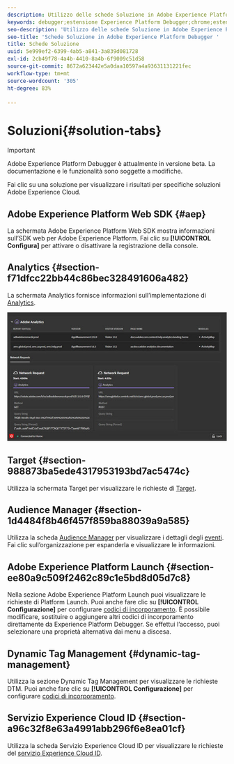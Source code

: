 ```yaml
---
description: Utilizzo delle schede Soluzione in Adobe Experience Platform Debugger
keywords: debugger;estensione Experience Platform Debugger;chrome;estensione;riepilogo;cancellare;richieste;soluzioni;soluzione;informazioni;analytics;target;audience manager;media optimizer;amo;servizio id
seo-description: 'Utilizzo delle schede Soluzione in Adobe Experience Platform Debugger '
seo-title: 'Schede Soluzione in Adobe Experience Platform Debugger '
title: Schede Soluzione
uuid: 5e999ef2-6399-4ab5-a841-3a839d081728
exl-id: 2cb49f78-4a4b-4410-8a4b-6f9009c51d58
source-git-commit: 8672a623442e5a0daa10597a4a93631131221fec
workflow-type: tm+mt
source-wordcount: '305'
ht-degree: 83%

---
```


# Soluzioni{#solution-tabs}

>[!IMPORTANT]
>
>Adobe Experience Platform Debugger è attualmente in versione beta. La documentazione e le funzionalità sono soggette a modifiche.

Fai clic su una soluzione per visualizzare i risultati per specifiche soluzioni Adobe Experience Cloud.

## Adobe Experience Platform Web SDK {#aep}

La schermata Adobe Experience Platform Web SDK mostra informazioni sull’SDK web per Adobe Experience Platform. Fai clic su **[!UICONTROL Configura]** per attivare o disattivare la registrazione della console.

## Analytics {#section-f71dfcc22bb44c86bec328491606a482}

La schermata Analytics fornisce informazioni sull’implementazione di [Analytics](https://docs.adobe.com/content/help/it-IT/analytics/landing/home.html).

![](assets/analytics.jpg)

## Target {#section-988873ba5ede4317953193bd7ac5474c}

Utilizza la schermata Target per visualizzare le richieste di [Target](https://docs.adobe.com/content/help/it-IT/target/using/target-home.html)<!-- or [Mbox Trace](https://docs.adobe.com/content/help/en/target/using/activities/troubleshoot-activities/content-trouble.html) response details-->.

## Audience Manager {#section-1d4484f8b46f457f859ba88039a9a585}

Utilizza la scheda [Audience Manager](https://docs.adobe.com/content/help/it-IT/audience-manager/user-guide/aam-home.html) per visualizzare i dettagli degli [eventi](https://docs.adobe.com/content/help/it-IT/audience-manager/user-guide/api-and-sdk-code/dcs/dcs-event-calls/dcs-event-calls.html). Fai clic sull’organizzazione per espanderla e visualizzare le informazioni.

## Adobe Experience Platform Launch {#section-ee80a9c509f2462c89c1e5bd8d05d7c8}

Nella sezione Adobe Experience Platform Launch puoi visualizzare le richieste di Platform Launch. Puoi anche fare clic su **[!UICONTROL Configurazione]** per configurare [codici di incorporamento](https://docs.adobe.com/content/help/it-IT/launch/using/reference/upgrade/link-dtm-embed-code.html). È possibile modificare, sostituire o aggiungere altri codici di incorporamento direttamente da Experience Platform Debugger. Se effettui l’accesso, puoi selezionare una proprietà alternativa dai menu a discesa.

## Dynamic Tag Management {#dynamic-tag-management}

Utilizza la sezione Dynamic Tag Management per visualizzare le richieste DTM. Puoi anche fare clic su **[!UICONTROL Configurazione]** per configurare [codici di incorporamento](https://docs.adobe.com/content/help/it-IT/dtm/using/client-side/code.html).

## Servizio Experience Cloud ID {#section-a96c32f8e63a4991abb296f6e8ea01cf}

Utilizza la scheda Servizio Experience Cloud ID per visualizzare le richieste del [servizio Experience Cloud ID](https://docs.adobe.com/content/help/it-IT/id-service/using/home.html).
